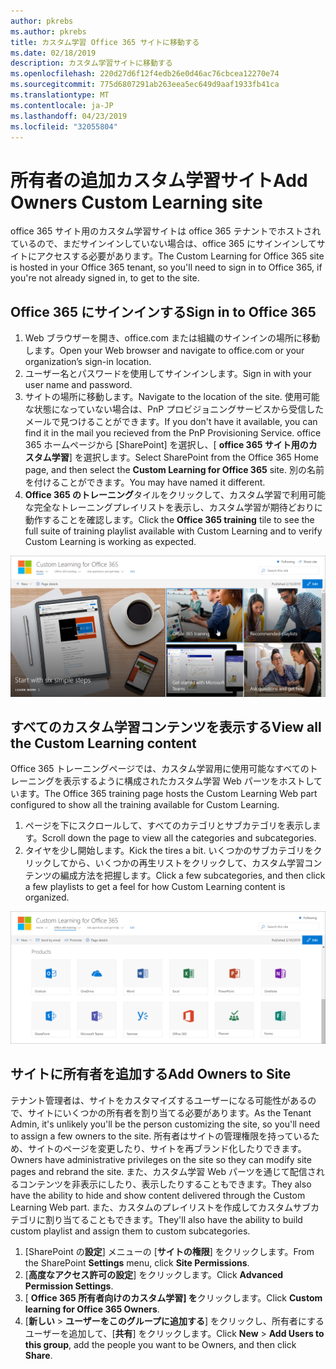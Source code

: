 ```yaml
---
author: pkrebs
ms.author: pkrebs
title: カスタム学習 Office 365 サイトに移動する
ms.date: 02/18/2019
description: カスタム学習サイトに移動する
ms.openlocfilehash: 220d27d6f12f4edb26e0d46ac76cbcea12270e74
ms.sourcegitcommit: 775d6807291ab263eea5ec649d9aaf1933fb41ca
ms.translationtype: MT
ms.contentlocale: ja-JP
ms.lasthandoff: 04/23/2019
ms.locfileid: "32055804"
---
```

# <a name="add-owners-custom-learning-site"></a><span data-ttu-id="1d98c-103">所有者の追加カスタム学習サイト</span><span class="sxs-lookup"><span data-stu-id="1d98c-103">Add Owners Custom Learning site</span></span>

<span data-ttu-id="1d98c-104">office 365 サイト用のカスタム学習サイトは office 365 テナントでホストされているので、まだサインインしていない場合は、office 365 にサインインしてサイトにアクセスする必要があります。</span><span class="sxs-lookup"><span data-stu-id="1d98c-104">The Custom Learning for Office 365 site is hosted in your Office 365 tenant, so you'll need to sign in to Office 365, if you're not already signed in, to get to the site.</span></span> 

## <a name="sign-in-to-office-365"></a><span data-ttu-id="1d98c-105">Office 365 にサインインする</span><span class="sxs-lookup"><span data-stu-id="1d98c-105">Sign in to Office 365</span></span> 

1.  <span data-ttu-id="1d98c-106">Web ブラウザーを開き、office.com または組織のサインインの場所に移動します。</span><span class="sxs-lookup"><span data-stu-id="1d98c-106">Open your Web browser and navigate to office.com or your organization’s sign-in location.</span></span> 
2.  <span data-ttu-id="1d98c-107">ユーザー名とパスワードを使用してサインインします。</span><span class="sxs-lookup"><span data-stu-id="1d98c-107">Sign in with your user name and password.</span></span>
3.  <span data-ttu-id="1d98c-108">サイトの場所に移動します。</span><span class="sxs-lookup"><span data-stu-id="1d98c-108">Navigate to the location of the site.</span></span> <span data-ttu-id="1d98c-109">使用可能な状態になっていない場合は、PnP プロビジョニングサービスから受信したメールで見つけることができます。</span><span class="sxs-lookup"><span data-stu-id="1d98c-109">If you don't have it available, you can find it in the mail you recieved from the PnP Provisioning Service.</span></span> <span data-ttu-id="1d98c-110">office 365 ホームページから [SharePoint] を選択し、[ **office 365 サイト用のカスタム学習**] を選択します。</span><span class="sxs-lookup"><span data-stu-id="1d98c-110">Select SharePoint from the Office 365 Home page, and then select the **Custom Learning for Office 365** site.</span></span> <span data-ttu-id="1d98c-111">別の名前を付けることができます。</span><span class="sxs-lookup"><span data-stu-id="1d98c-111">You may have named it different.</span></span> 
5. <span data-ttu-id="1d98c-112">**Office 365 のトレーニング**タイルをクリックして、カスタム学習で利用可能な完全なトレーニングプレイリストを表示し、カスタム学習が期待どおりに動作することを確認します。</span><span class="sxs-lookup"><span data-stu-id="1d98c-112">Click the **Office 365 training** tile to see the full suite of training playlist available with Custom Learning and to verify Custom Learning is working as expected.</span></span> 

![cg-goto](media/cg-goto.png)

## <a name="view-all-the-custom-learning-content"></a><span data-ttu-id="1d98c-114">すべてのカスタム学習コンテンツを表示する</span><span class="sxs-lookup"><span data-stu-id="1d98c-114">View all the Custom Learning content</span></span>
<span data-ttu-id="1d98c-115">Office 365 トレーニングページでは、カスタム学習用に使用可能なすべてのトレーニングを表示するように構成されたカスタム学習 Web パーツをホストしています。</span><span class="sxs-lookup"><span data-stu-id="1d98c-115">The Office 365 training page hosts the Custom Learning Web part configured to show all the training available for Custom Learning.</span></span> 

1. <span data-ttu-id="1d98c-116">ページを下にスクロールして、すべてのカテゴリとサブカテゴリを表示します。</span><span class="sxs-lookup"><span data-stu-id="1d98c-116">Scroll down the page to view all the categories and subcategories.</span></span>
2. <span data-ttu-id="1d98c-117">タイヤを少し開始します。</span><span class="sxs-lookup"><span data-stu-id="1d98c-117">Kick the tires a bit.</span></span> <span data-ttu-id="1d98c-118">いくつかのサブカテゴリをクリックしてから、いくつかの再生リストをクリックして、カスタム学習コンテンツの編成方法を把握します。</span><span class="sxs-lookup"><span data-stu-id="1d98c-118">Click a few subcategories, and then click a few playlists to get a feel for how Custom Learning content is organized.</span></span> 

![cg-gotoall](media/cg-gotoall.png)

## <a name="add-owners-to-site"></a><span data-ttu-id="1d98c-120">サイトに所有者を追加する</span><span class="sxs-lookup"><span data-stu-id="1d98c-120">Add Owners to Site</span></span>
<span data-ttu-id="1d98c-121">テナント管理者は、サイトをカスタマイズするユーザーになる可能性があるので、サイトにいくつかの所有者を割り当てる必要があります。</span><span class="sxs-lookup"><span data-stu-id="1d98c-121">As the Tenant Admin, it's unlikely you'll be the person customizing the site, so you'll need to assign a few owners to the site.</span></span> <span data-ttu-id="1d98c-122">所有者はサイトの管理権限を持っているため、サイトのページを変更したり、サイトを再ブランド化したりできます。</span><span class="sxs-lookup"><span data-stu-id="1d98c-122">Owners have administrative privileges on the site so they can modify site pages and rebrand the site.</span></span> <span data-ttu-id="1d98c-123">また、カスタム学習 Web パーツを通じて配信されるコンテンツを非表示にしたり、表示したりすることもできます。</span><span class="sxs-lookup"><span data-stu-id="1d98c-123">They also have the ability to hide and show content delivered through the Custom Learning Web part.</span></span> <span data-ttu-id="1d98c-124">また、カスタムのプレイリストを作成してカスタムサブカテゴリに割り当てることもできます。</span><span class="sxs-lookup"><span data-stu-id="1d98c-124">They'll also have the ability to build custom playlist and assign them to custom subcategories.</span></span>  

1. <span data-ttu-id="1d98c-125">[SharePoint の**設定**] メニューの [**サイトの権限**] をクリックします。</span><span class="sxs-lookup"><span data-stu-id="1d98c-125">From the SharePoint **Settings** menu, click **Site Permissions**.</span></span>
2. <span data-ttu-id="1d98c-126">[**高度なアクセス許可の設定**] をクリックします。</span><span class="sxs-lookup"><span data-stu-id="1d98c-126">Click **Advanced Permission Settings**.</span></span>
3. <span data-ttu-id="1d98c-127">[ **Office 365 所有者向けのカスタム学習] を**クリックします。</span><span class="sxs-lookup"><span data-stu-id="1d98c-127">Click **Custom learning for Office 365 Owners**.</span></span>
4. <span data-ttu-id="1d98c-128">[**新しい** > **ユーザーをこのグループに追加する**] をクリックし、所有者にするユーザーを追加して、[**共有**] をクリックします。</span><span class="sxs-lookup"><span data-stu-id="1d98c-128">Click **New** > **Add Users to this group**, add the people you want to be Owners, and then click **Share**.</span></span>

